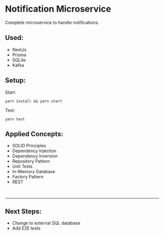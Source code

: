 # Notification Microservice

Complete microservice to handle notifications.

## Used:

- NestJs
- Prisma
- SQLite
- Kafka

## Setup:

Start:

```
yarn install && yarn start
```

Test:

```
yarn test
```

## Applied Concepts:

- SOLID Principles
- Dependency Injection
- Dependency Inversion
- Repository Pattern
- Unit Tests
- In-Memory Database
- Factory Pattern
- REST

<br>
<hr>

## Next Steps:

- Change to external SQL database
- Add E2E tests
